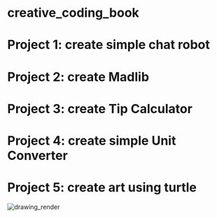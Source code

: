 # creative_coding_book
# Project 1: create simple chat robot
# Project 2: create Madlib
# Project 3: create Tip Calculator
# Project 4: create simple Unit Converter
# Project 5: create art using turtle
![drawing_render](https://github.com/user-attachments/assets/32d15dc4-45e1-469b-91db-d664fa755351)
